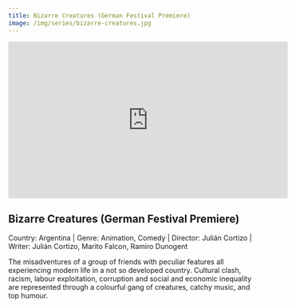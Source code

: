 ```yaml
---
title: Bizarre Creatures (German Festival Premiere)
image: /img/series/bizarre-creatures.jpg
---
```

<iframe width="560" height="315" src="https://vimeo.com/509899291" frameborder="0" allow="accelerometer; autoplay; encrypted-media; gyroscope; picture-in-picture" allowfullscreen></iframe>

## Bizarre Creatures (German Festival Premiere)
Country: Argentina | Genre: Animation, Comedy | Director: Julián Cortizo | Writer: Julián Cortizo, Marito Falcon, Ramiro Dunogent

The misadventures of a group of friends with peculiar features all experiencing modern life in a not so developed country. Cultural clash, racism, labour exploitation, corruption and social and economic inequality are represented through a colourful gang of creatures, catchy music, and top humour.